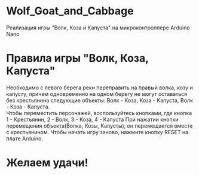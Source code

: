 # Wolf_Goat_and_Cabbage
 Реализация игры "Волк, Коза и Капуста" на микроконтроллере Arduino Nano

# Правила игры "Волк, Коза, Капуста"
 Необходимо с левого берега реки переправить на правый волка, козу и капусту, причем одновременно 
 на одном берегу не могут оставаться без крестьянина следующие объекты: Волк - Коза, Коза - Капуста, Волк - Коза - Капуста.  
 Чтобы  переместить персонажей, воспользуйтесь кнопками, где кнопка 1 - Крестьянин, 2 - Волк, 3 - Коза, 4 - Капуста
 При нажатии кнопки перемещения объекта(Волка, Козы, Капусты), он перемещается вместе с крестьянином.
 Чтобы начать игру заново, нажмите кнопку RESET на плате Arduino.
 
# Желаем удачи!

